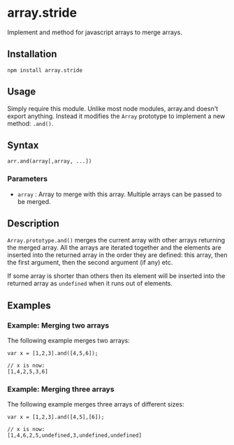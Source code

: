 # array.stride

Implement and method for javascript arrays to merge arrays.

## Installation

    npm install array.stride

## Usage

Simply require this module. Unlike most node modules, array.and doesn't export anything.
Instead it modifies the `Array` prototype to implement a new method: `.and()`.

## Syntax

	arr.and(array[,array, ...])

### Parameters

- `array` : Array to merge with this array. Multiple arrays can be passed to be
  merged.
  
## Description

`Array.prototype.and()` merges the current array with other arrays returning the
merged array. All the arrays are iterated together and the elements are inserted
into the returned array in the order they are defined: this array, then the first
argument, then the second argument (if any) etc.

If some array is shorter than others then its element will be inserted into the
returned array as `undefined` when it runs out of elements.

## Examples

### Example: Merging two arrays

The following example merges two arrays:

    var x = [1,2,3].and([4,5,6]);
	
	// x is now:
	[1,4,2,5,3,6]


### Example: Merging three arrays

The following example merges three arrays of different sizes:

	var x = [1,2,3].and([4,5],[6]);
	
	// x is now:
	[1,4,6,2,5,undefined,3,undefined,undefined]


